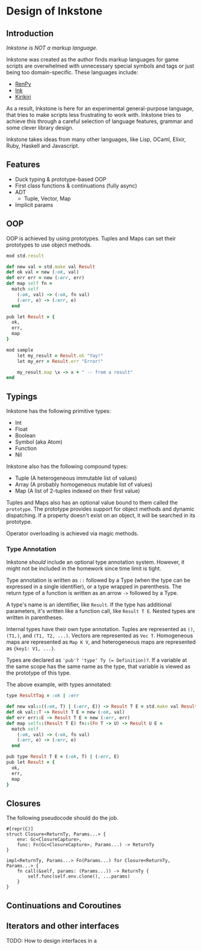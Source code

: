 # Design of Inkstone

## Introduction

_Inkstone is NOT a markup language._

Inkstone was created as the author finds markup languages for game scripts are overwhelmed with unnecessary special symbols and tags or just being too domain-specific. These languages include:

- [RenPy](https://www.renpy.org/)
- [Ink](https://github.com/inkie/ink)
- [Kirikiri](http://kirikirikag.sourceforge.net/contents/index.html)

As a result, Inkstone is here for an experimental general-purpose language, that tries to make scripts less frustrating to work with. Inkstone tries to achieve this through a careful selection of language features, grammar and some clever library design.

Inkstone takes ideas from many other languages, like Lisp, OCaml, Elixir, Ruby, Haskell and Javascript.

## Features

- Duck typing & prototype-based OOP
- First class functions & continuations (fully async)
- ADT
  - Tuple, Vector, Map
- Implicit params

## OOP

OOP is achieved by using prototypes. Tuples and Maps can set their prototypes to use object methods.

```ruby
mod std.result

def new val = std.make val Result
def ok val = new (:ok, val)
def err err = new (:err, err)
def map self fn =
  match self 
    (:ok, val) -> (:ok, fn val)
    (:err, e) -> (:err, e)
  end

pub let Result = {
  ok,
  err,
  map
}

mod sample 
    let my_result = Result.ok "Yay!"
    let my_err = Result.err "Error!"

    my_result.map \x -> x + " -- from a result"
end
```

## Typings

Inkstone has the following primitive types:

- Int
- Float
- Boolean
- Symbol (aka Atom)
- Function
- Nil

Inkstone also has the following compound types:

- Tuple (A heterogeneous immutable list of values)
- Array (A probably homogeneous mutable list of values)
- Map (A list of 2-tuples indexed on their first value)

Tuples and Maps also has an optional value bound to them called the `prototype`. The prototype provides support for object methods and dynamic dispatching. If a property doesn't exist on an object, it will be searched in its prototype.

Operator overloading is achieved via magic methods.

### Type Annotation

Inkstone _should_ include an optional type annotation system. However, it might not be included in the homework since time limit is tight.

Type annotation is written as `::` followed by a Type (when the type can be expressed in a single identifier), or a type wrapped in parenthesis. The return type of a function is written as an arrow `->` followed by a Type.

A type's name is an identifier, like `Result`. If the type has additional parameters, it's written like a function call, like `Result T E`. Nested types are written in parentheses.

Internal types have their own type annotation. Tuples are represented as `()`, `(T1,)`, and `(T1, T2, ...)`. Vectors are represented as `Vec T`. Homogeneous maps are represented as `Map K V`, and heterogeneous maps are represented as `{key1: V1, ...}`.

Types are declared as `'pub'? 'type' Ty (= Definition)?`. If a variable at the same scope has the same name as the type, that variable is viewed as the prototype of this type.

The above example, with types annotated:

```ruby
type ResultTag = :ok | :err

def new val::((:ok, T) | (:err, E)) -> Result T E = std.make val Result
def ok val::T -> Result T E = new (:ok, val)
def err err::E -> Result T E = new (:err, err)
def map self::(Result T E) fn::(Fn T -> U) -> Result U E =
  match self 
    (:ok, val) -> (:ok, fn val)
    (:err, e) -> (:err, e)
  end

pub type Result T E = (:ok, T) | (:err, E)
pub let Result = {
  ok,
  err,
  map
}
```

## Closures

The following pseudocode should do the job.

```
#[repr(C)]
struct Closure<ReturnTy, Params...> {
    env: Gc<ClosureCapture>,
    func: Fn(Gc<ClosureCapture>, Params...) -> ReturnTy
}

impl<ReturnTy, Params...> Fn(Params...) for Closure<ReturnTy, Params...> {
    fn call(&self, params: (Params...)) -> ReturnTy {
        self.func(self.env.clone(), ...params)
    }
}
```

## Continuations and Coroutines


## Iterators and other interfaces

TODO: How to design interfaces in a 
